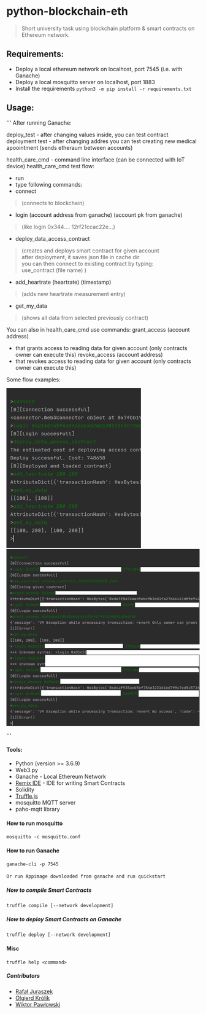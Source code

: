 # python-blockchain-eth
> Short university task using blockchain platform & smart contracts on Ethereum network.

## Requirements:
* Deploy a local ethereum network on localhost, port 7545 (i.e. with Ganache)
* Deploy a local mosquitto server on localhost, port 1883
* Install the requirements `python3 -m pip install -r requirements.txt`

## Usage:
'''
After running Ganache:

deploy_test - after changing values inside, you can test contract deployment
test - after changing addres you can test creating new medical apoointment 
(sends etheraum between accounts)

health_care_cmd - command line interface (can be connected with IoT device)
health_care_cmd test flow:
* run
* type following commands:
* connect
>(connects to blockchain)
* login (account address from ganache) (account pk from ganache)
>(like login 0x344.... 12rf21ccac22e...)
* deploy_data_access_contract
>(creates and deploys smart contract for given account  
  after deployment, it saves json file in cache dir  
you can then connect to existing contract by typing:  
use_contract (file name) )
* add_heartrate (heartrate) (timestamp)
>(adds new heartrate measurement entry)
* get_my_data
>(shows all data from selected previously contract)

You can also in health_care_cmd use commands:
grant_access (account address)
- that grants access to reading data for given account (only contracts owner can execute this)
revoke_access  (account address)
- that revokes access to reading data for given account (only contracts owner can execute this)

Some flow examples:

![Image1](./flow1.png)
![Image2](./flow.png)


'''

#### Tools:
* Python (version >= 3.6.9)
* Web3.py
* Ganache - Local Ethereum Network
* [Remix IDE](https://remix.ethereum.org/) - IDE for writing Smart Contracts
* Solidity
* [Truffle.js](https://www.trufflesuite.com/)
* mosquitto MQTT server
* paho-mqtt library

#### How to run mosquitto
```
mosquitto -c mosquitto.conf
```

#### How to run Ganache
```
ganache-cli -p 7545

Or run Appimage downloaded from ganache and run quickstart
```

##### How to compile Smart Contracts
```
truffle compile [--network development]
```

##### How to deploy Smart Contracts on Ganache
```
truffle deploy [--network development]
```

#### Misc
```
truffle help <command>
```

##### Contributors

* [Rafał Juraszek](http://github.com/RafalJuraszek)
* [Olgierd Królik](http://github.com/olliekrk)
* [Wiktor Pawłowski](http://github.com/wiktor145)
